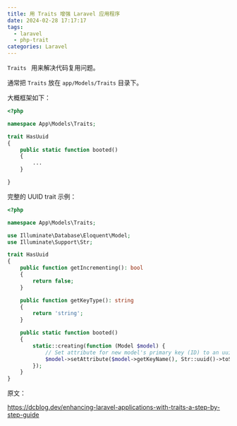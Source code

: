 ```yaml
---
title: 用 Traits 增强 Laravel 应用程序
date: 2024-02-28 17:17:17
tags:
  - laravel
  - php-trait
categories: Laravel
---
```

`Traits ` 用来解决代码复用问题。

通常把 `Traits` 放在 `app/Models/Traits` 目录下。

大概框架如下：

```php
<?php

namespace App\Models\Traits;

trait HasUuid
{
    public static function booted()
    {
        ...
    }

}
```

完整的 UUID trait 示例：

```php
<?php

namespace App\Models\Traits;

use Illuminate\Database\Eloquent\Model;
use Illuminate\Support\Str;

trait HasUuid
{
    public function getIncrementing(): bool
    {
        return false;
    }

    public function getKeyType(): string
    {
        return 'string';
    }

    public static function booted()
    {
        static::creating(function (Model $model) {
            // Set attribute for new model's primary key (ID) to an uuid.
            $model->setAttribute($model->getKeyName(), Str::uuid()->toString());
        });
    }
}
```

原文：

https://dcblog.dev/enhancing-laravel-applications-with-traits-a-step-by-step-guide